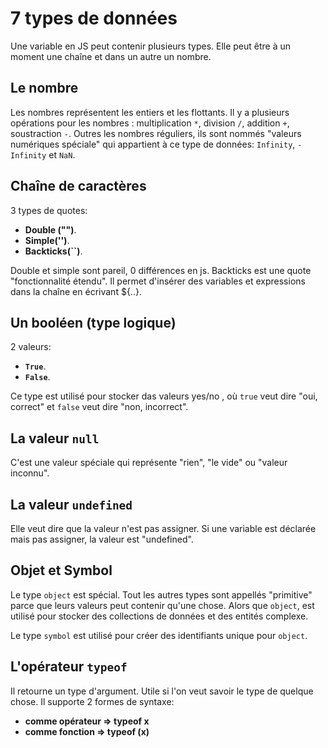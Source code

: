 # 7 types de données

Une variable en JS peut contenir plusieurs types. Elle peut être à un moment une chaîne et dans un autre un nombre.

## Le nombre

Les nombres représentent les entiers et les flottants. Il y a plusieurs opérations pour les nombres : multiplication `*`, division `/`, addition `+`, soustraction `-`. Outres les nombres réguliers, ils sont nommés "valeurs numériques spéciale" qui appartient à ce type de données: `Infinity`, `-Infinity` et `NaN`.

## Chaîne de caractères

3 types de quotes:

* **Double ("")**.
* **Simple('')**.
* **Backticks(``)**.

Double et simple sont pareil, 0 différences en js. Backticks est une quote "fonctionnalité étendu". Il permet d'insérer des variables et expressions dans la chaîne en écrivant ${..}.

## Un booléen (type logique)

2 valeurs:

* **`True`**.
* **`False`**.

Ce type est utilisé pour stocker das valeurs yes/no , où `true` veut dire "oui, correct" et `false` veut dire "non, incorrect".

## La valeur `null`

C'est une valeur spéciale qui représente "rien", "le vide" ou "valeur inconnu".

## La valeur `undefined`

Elle veut dire que la valeur n'est pas assigner. Si une variable est déclarée mais pas assigner, la valeur est "undefined".

## Objet et Symbol

Le type `object` est spécial. Tout les autres types sont appellés "primitive" parce que leurs valeurs peut contenir qu'une chose. Alors que `object`, est utilisé pour stocker des collections de données et des entités complexe.

Le type `symbol` est utilisé pour créer des identifiants unique pour `object`.

## L'opérateur `typeof`

Il retourne un type d'argument. Utile si l'on veut savoir le type de quelque chose. Il supporte 2 formes de syntaxe:
- **comme opérateur => typeof x**
- **comme fonction => typeof (x)**
